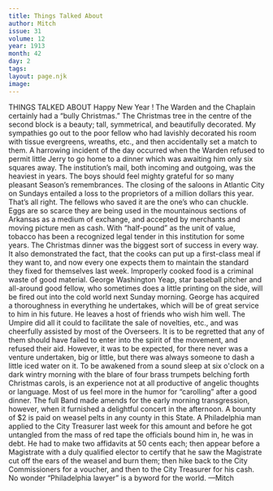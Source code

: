 ```yaml
---
title: Things Talked About
author: Mitch
issue: 31
volume: 12
year: 1913
month: 42
day: 2
tags:
layout: page.njk
image:
---
```

 THINGS TALKED ABOUT    Happy New Year !   The Warden and the Chaplain certainly had a “bully Christmas.”   The Christmas tree in the centre of the second block is a beauty; tall, symmetrical, and beautifully decorated.    My sympathies go out to the poor fellow who had lavishly decorated his room with tissue evergreens, wreaths, etc., and then accidentally set a match to them.   A harrowing incident of the day occurred when the Warden refused to permit little Jerry to go home to a dinner which was awaiting him only six squares away.    The institution’s mail, both incoming and outgoing, was the heaviest in years. The boys should feel mighty grateful for so many pleasant Season’s remembrances.   The closing of the saloons in Atlantic City on Sundays entailed a loss to the proprietors of a million dollars this year. That’s all right. The fellows who saved it are the one’s who can chuckle.   Eggs are so scarce they are being used in the mountainous sections of Arkansas as a medium of exchange, and accepted by merchants and moving picture men as cash. With “half-pound” as the unit of value, tobacco has been a recognized legal tender in this institution for some years.   The Christmas dinner was the biggest sort of success in every way. It also demonstrated the fact, that the cooks can put up a first-class meal if they want to, and now every one expects them to maintain the standard they fixed for themselves last week. Improperly cooked food is a criminal waste of good material.   George Washington Yeap, star baseball pitcher and all-around good fellow, who sometimes does a little printing on the side, will be fired out into the cold world next Sunday morning. George has acquired a thoroughness in everything he undertakes, which will be of great service to him in his future. He leaves a host of friends who wish him well.   The Umpire did all it could to facilitate the sale of novelties, etc., and was cheerfully assisted by most of the Overseers. It is to be regretted that any of them should have failed to enter into the spirit of the movement, and refused their aid. However, it was to be expected, for there never was a venture undertaken, big or little, but there was always someone to dash a little iced water on it.   To be awakened from a sound sleep at six o'clock on a dark wintry morning with the blare of four brass trumpets belching forth Christmas carols, is an experience not at all productive of angelic thoughts or language. Most of us feel more in the humor for “carolling” after a good dinner.    The full Band made amends for the early morning transgression, however, when it furnished a delightful concert in the afternoon.   A bounty of $2 is paid on weasel pelts in any county in this State. A Philadelphia man applied to the City Treasurer last week for this amount and before he got untangled from the mass of red tape the officials bound him in, he was in debt. He had to make two affidavits at 50 cents each; then appear before a Magistrate with a duly qualified elector to certify that he saw the Magistrate cut off the ears of the weasel and burn them; then hike back to the City Commissioners for a voucher, and then to the City Treasurer for his cash. No wonder “Philadelphia lawyer” is a byword for the world. —Mitch   

